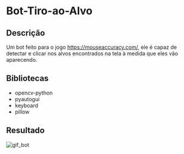 # Bot-Tiro-ao-Alvo

## Descrição
Um bot feito para o jogo https://mouseaccuracy.com/, ele é capaz de detectar e clicar nos alvos encontrados na tela à medida que eles vão aparecendo.

## Bibliotecas
- opencv-python
- pyautogui
- keyboard
- pillow

## Resultado
![gif_bot](https://github.com/user-attachments/assets/aab93f66-584c-4ba6-8bc5-2b77deee481c)
